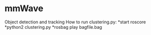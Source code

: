 # mmWave
Object detection and tracking
How to run clustering.py:
    *start roscore
    *python2 clustering.py
    *rosbag play bagfile.bag
